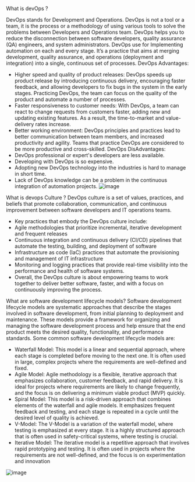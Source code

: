What is devOps ?

DevOps stands for Development and Operations. DevOps is not a tool or a team, it is the process or a methodology of using various tools to solve the problems between Developers and Operations team. DevOps helps you to reduce the disconnection between software developers, quality assurance (QA) engineers, and system administrators. DevOps use for Implementing automation on each and every stage.
It’s a practice that aims at merging development, quality assurance, and operations (deployment and integration) into a single, continuous set of processes. 
DevOps Advantages: 
- Higher speed and quality of product releases: DevOps speeds up product release by introducing continuous delivery, encouraging faster feedback, and allowing developers to fix bugs in the system in the early stages. Practicing DevOps, the team can focus on the quality of the product and automate a number of processes.
- Faster responsiveness to customer needs: With DevOps, a team can react to change requests from customers faster, adding new and updating existing features. As a result, the time-to-market and value-delivery rates increase.
- Better working environment: DevOps principles and practices lead to better communication between team members, and increased productivity and agility. Teams that practice DevOps are considered to be more productive and cross-skilled. 
DevOps DisAdvantages: 
- DevOps professional or expert's developers are less available.
- Developing with DevOps is so expensive.
- Adopting new DevOps technology into the industries is hard to manage in short time.
- Lack of DevOps knowledge can be a problem in the continuous integration of automation projects.
![image](https://user-images.githubusercontent.com/82168872/229294220-fb7cb1ff-d224-41bb-bc6f-6a938c6193f2.png)


What is devops Culture ? 
DevOps culture is a set of values, practices, and beliefs that promote collaboration, communication, and continuous improvement between software developers and IT operations teams. 
- Key practices that embody the DevOps culture include:
- Agile methodologies that prioritize incremental, iterative development and frequent releases
- Continuous integration and continuous delivery (CI/CD) pipelines that automate the testing, building, and deployment of software
- Infrastructure as code (IaC) practices that automate the provisioning and management of IT infrastructure
- Monitoring and logging practices that provide real-time visibility into the performance and health of software systems.
- Overall, the DevOps culture is about empowering teams to work together to deliver better software, faster, and with a focus on continuously improving the process.

What are software development lifecycle models?
Software development lifecycle models are systematic approaches that describe the stages involved in software development, from initial planning to deployment and maintenance. These models provide a framework for organizing and managing the software development process and help ensure that the end product meets the desired quality, functionality, and performance standards. 
Some common software development lifecycle models are:
- Waterfall Model: This model is a linear and sequential approach, where each stage is completed before moving to the next one. It is often used in large, complex projects where the requirements are well-defined and fixed.
- Agile Model: Agile methodology is a flexible, iterative approach that emphasizes collaboration, customer feedback, and rapid delivery. It is ideal for projects where requirements are likely to change frequently, and the focus is on delivering a minimum viable product (MVP) quickly.
- Spiral Model: This model is a risk-driven approach that combines elements of the waterfall and agile models. It emphasizes frequent feedback and testing, and each stage is repeated in a cycle until the desired level of quality is achieved.
- V-Model: The V-Model is a variation of the waterfall model, where testing is emphasized at every stage. It is a highly structured approach that is often used in safety-critical systems, where testing is crucial.
- Iterative Model: The iterative model is a repetitive approach that involves rapid prototyping and testing. It is often used in projects where the requirements are not well-defined, and the focus is on experimentation and innovation

![image](https://user-images.githubusercontent.com/82168872/229294314-f07c8f92-c82a-40bb-913c-5f05e7f28cbd.png)

